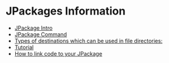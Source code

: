 JPackages Information
=====================

-   [JPackage Intro](JPackageIntro)
-   [JPackage Command](JPackageCMD)
-   [Types of destinations which can be used in file
    directories:](JpackageDestinationTypes)
-   [Tutorial](JPackagesABC)
-   [How to link code to your JPackage](Coderecipe)

